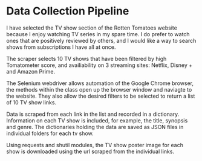 # Data Collection Pipeline

I have selected the TV show section of the Rotten Tomatoes website because I enjoy watching TV series in my spare time. I do prefer to watch ones that are positively reviewed by others, and I would like a way to search shows from subscriptions I have all at once.

The scraper selects 10 TV shows that have been filtered by high Tomatometer score, and availiability on 3 streaming sites: Netflix, Disney + and Amazon Prime.

The Selenium webdriver allows automation of the Google Chrome browser, the methods within the class open up the browser window and naviagte to the website. They also allow the desired filters to be selected to return a list of 10 TV show links.

Data is scraped from each link in the list and recorded in a dictionary. Information on each TV show is included, for example, the title, synopsis and genre. The dictionaries holding the data are saved as JSON files in individual folders for each tv show. 

Using requests and shutil modules, the TV show poster image for each show is downloaded using the url scraped from the individual links.